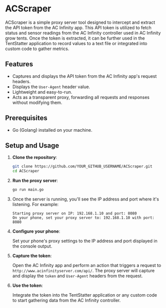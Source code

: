 # ACScraper

ACScraper is a simple proxy server tool designed to intercept and extract the API token from the AC Infinity app. This API token is utilized to fetch status and sensor readings from the AC Infinity controller used in AC Infinity grow tents. Once the token is extracted, it can be further used in the TentStatter application to record values to a text file or integrated into custom code to gather metrics.

## Features

- Captures and displays the API token from the AC Infinity app's request headers.
- Displays the `User-Agent` header value.
- Lightweight and easy-to-run.
- Acts as a transparent proxy, forwarding all requests and responses without modifying them.

## Prerequisites

- Go (Golang) installed on your machine.

## Setup and Usage

1. **Clone the repository**:

   ```bash
   git clone https://github.com/YOUR_GITHUB_USERNAME/ACScraper.git
   cd ACScraper
   ```

2. **Run the proxy server**:

   ```bash
   go run main.go
   ```

3. Once the server is running, you'll see the IP address and port where it's listening. For example:

   ```
   Starting proxy server on IP: 192.168.1.10 and port: 8080
   On your phone, set your proxy server to: 192.168.1.10 with port: 8080
   ```

4. **Configure your phone**:

   Set your phone's proxy settings to the IP address and port displayed in the console output.

5. **Capture the token**:

   Open the AC Infinity app and perform an action that triggers a request to `http://www.acinfinityserver.com/api/`. The proxy server will capture and display the `token` and `User-Agent` headers from the request.

6. **Use the token**:

   Integrate the token into the TentStatter application or any custom code to start gathering data from the AC Infinity controller.
